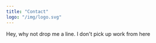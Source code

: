 ```yaml
---
title: "Contact"
logo: "/img/logo.svg"
---
```


Hey, why not drop me a line. I don't pick up work from here 
